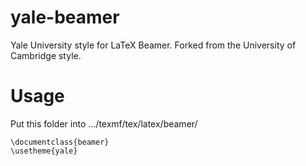 yale-beamer
===========

Yale University style for LaTeX Beamer. Forked from the University of Cambridge style.

Usage
=====

Put this folder into .../texmf/tex/latex/beamer/

    \documentclass{beamer}
    \usetheme{yale}
